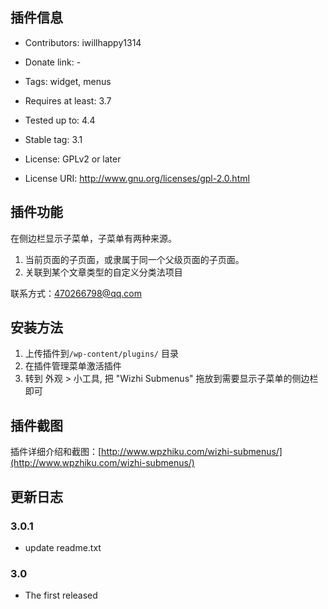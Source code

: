 ## 插件信息

- Contributors: iwillhappy1314
- Donate link: -
- Tags: widget, menus
- Requires at least: 3.7


- Tested up to: 4.4


- Stable tag: 3.1


- License: GPLv2 or later


- License URI: http://www.gnu.org/licenses/gpl-2.0.html

## 插件功能

在侧边栏显示子菜单，子菜单有两种来源。

1. 当前页面的子页面，或隶属于同一个父级页面的子页面。
2. 关联到某个文章类型的自定义分类法项目

联系方式：470266798@qq.com

## 安装方法

1. 上传插件到`/wp-content/plugins/` 目录
2. 在插件管理菜单激活插件
3. 转到 外观 > 小工具, 把 "Wizhi Submenus" 拖放到需要显示子菜单的侧边栏即可

## 插件截图

插件详细介绍和截图：[http://www.wpzhiku.com/wizhi-submenus/](http://www.wpzhiku.com/wizhi-submenus/)

## 更新日志

### 3.0.1

- update readme.txt

### 3.0

- The first released